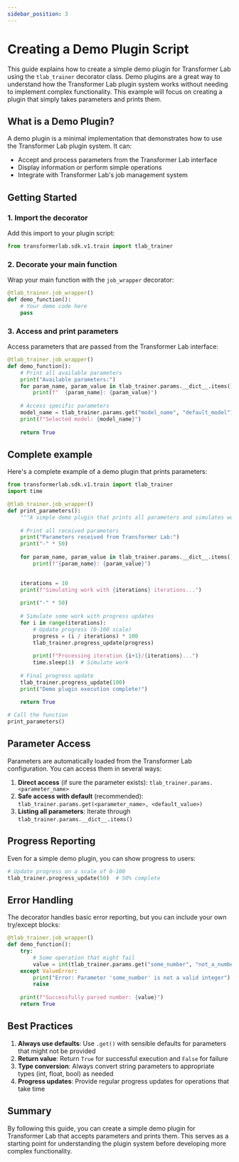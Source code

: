```yaml
---
sidebar_position: 3
---
```

# Creating a Demo Plugin Script

This guide explains how to create a simple demo plugin for Transformer Lab using the `tlab_trainer` decorator class. Demo plugins are a great way to understand how the Transformer Lab plugin system works without needing to implement complex functionality. This example will focus on creating a plugin that simply takes parameters and prints them.

## What is a Demo Plugin?

A demo plugin is a minimal implementation that demonstrates how to use the Transformer Lab plugin system. It can:

- Accept and process parameters from the Transformer Lab interface
- Display information or perform simple operations
- Integrate with Transformer Lab's job management system

## Getting Started

### 1. Import the decorator

Add this import to your plugin script:

```python
from transformerlab.sdk.v1.train import tlab_trainer
```

### 2. Decorate your main function

Wrap your main function with the `job_wrapper` decorator:

```python
@tlab_trainer.job_wrapper()
def demo_function():
    # Your demo code here
    pass
```

### 3. Access and print parameters

Access parameters that are passed from the Transformer Lab interface:

```python
@tlab_trainer.job_wrapper()
def demo_function():
    # Print all available parameters
    print("Available parameters:")
    for param_name, param_value in tlab_trainer.params.__dict__.items():
        print(f"  {param_name}: {param_value}")
    
    # Access specific parameters
    model_name = tlab_trainer.params.get("model_name", "default_model")
    print(f"Selected model: {model_name}")
    
    return True
```

## Complete example

Here's a complete example of a demo plugin that prints parameters:

```python
from transformerlab.sdk.v1.train import tlab_trainer
import time

@tlab_trainer.job_wrapper()
def print_parameters():
    """A simple demo plugin that prints all parameters and simulates work."""
    
    # Print all received parameters
    print("Parameters received from Transformer Lab:")
    print("-" * 50)
    
    for param_name, param_value in tlab_trainer.params.__dict__.items():
        print(f"{param_name}: {param_value}")
    

    iterations = 10
    print(f"Simulating work with {iterations} iterations...")
    
    print("-" * 50)
    
    # Simulate some work with progress updates
    for i in range(iterations):
        # Update progress (0-100 scale)
        progress = (i / iterations) * 100
        tlab_trainer.progress_update(progress)
        
        print(f"Processing iteration {i+1}/{iterations}...")
        time.sleep(1)  # Simulate work
    
    # Final progress update
    tlab_trainer.progress_update(100)
    print("Demo plugin execution complete!")
    
    return True

# Call the function
print_parameters()
```

## Parameter Access

Parameters are automatically loaded from the Transformer Lab configuration. You can access them in several ways:

1. **Direct access** (if sure the parameter exists): `tlab_trainer.params.<parameter_name>`
2. **Safe access with default** (recommended): `tlab_trainer.params.get(<parameter_name>, <default_value>)`
3. **Listing all parameters**: Iterate through `tlab_trainer.params.__dict__.items()`

## Progress Reporting

Even for a simple demo plugin, you can show progress to users:

```python
# Update progress on a scale of 0-100
tlab_trainer.progress_update(50)  # 50% complete
```

## Error Handling

The decorator handles basic error reporting, but you can include your own try/except blocks:

```python
@tlab_trainer.job_wrapper()
def demo_function():
    try:
        # Some operation that might fail
        value = int(tlab_trainer.params.get("some_number", "not_a_number"))
    except ValueError:
        print("Error: Parameter 'some_number' is not a valid integer")
        raise
    
    print(f"Successfully parsed number: {value}")
    return True
```

## Best Practices

1. **Always use defaults**: Use `.get()` with sensible defaults for parameters that might not be provided
2. **Return value**: Return `True` for successful execution and `False` for failure
3. **Type conversion**: Always convert string parameters to appropriate types (int, float, bool) as needed
4. **Progress updates**: Provide regular progress updates for operations that take time

## Summary

By following this guide, you can create a simple demo plugin for Transformer Lab that accepts parameters and prints them. This serves as a starting point for understanding the plugin system before developing more complex functionality.
